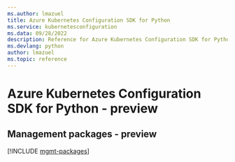 ```yaml
---
ms.author: lmazuel
title: Azure Kubernetes Configuration SDK for Python
ms.service: kubernetesconfiguration
ms.data: 09/28/2022
description: Reference for Azure Kubernetes Configuration SDK for Python
ms.devlang: python
author: lmazuel
ms.topic: reference
---
```

# Azure Kubernetes Configuration SDK for Python - preview

## Management packages - preview
[!INCLUDE [mgmt-packages](kubernetes-configuration-mgmt-index.md)]
